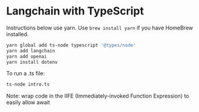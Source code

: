 # Langchain with TypeScript

Instructions below use yarn. Use `brew install yarn` if you have HomeBrew installed.

```bash
yarn global add ts-node typescript '@types/node'
yarn add langchain
yarn add openai
yarn install dotenv
```

To run a .ts file:

```bash
ts-node intro.ts
```

Note: wrap code in the IIFE (Immediately-invoked Function Expression) to easily allow await

